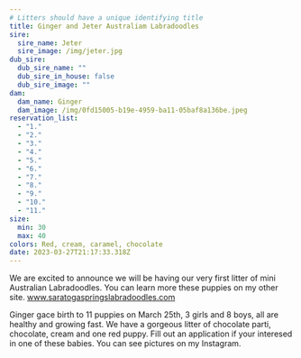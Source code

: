 ```yaml
---
# Litters should have a unique identifying title
title: Ginger and Jeter Australiam Labradoodles
sire:
  sire_name: Jeter
  sire_image: /img/jeter.jpg
dub_sire:
  dub_sire_name: ""
  dub_sire_in_house: false
  dub_sire_image: ""
dam:
  dam_name: Ginger
  dam_image: /img/0fd15005-b19e-4959-ba11-05baf8a136be.jpeg
reservation_list:
  - "1."
  - "2."
  - "3."
  - "4."
  - "5."
  - "6."
  - "7."
  - "8."
  - "9."
  - "10."
  - "11."
size:
  min: 30
  max: 40
colors: Red, cream, caramel, chocolate
date: 2023-03-27T21:17:33.318Z
---
```

W﻿e are excited to announce we will be having our very first litter of mini Australian Labradoodles. You can learn more these puppies on my other site. www.saratogaspringslabradoodles.com

G﻿inger gace birth to 11 puppies on March 25th, 3 girls and 8 boys, all are healthy and growing fast. We have a gorgeous litter of chocolate parti, chocolate, cream and one red puppy. Fill out an application if your interesed in one of these babies. You can see pictures on my Instagram.